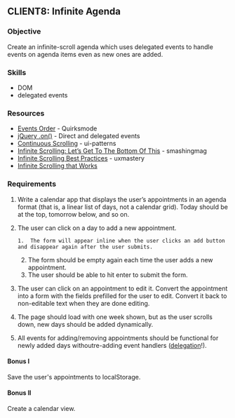 ## CLIENT8: Infinite Agenda

### Objective

Create an infinite-scroll agenda which uses delegated events to handle events on agenda items even 
as new ones are added.

### Skills

*   DOM
*   delegated events

### Resources

*   [Events Order](http://www.quirksmode.org/js/events_order.html) - Quirksmode
*   [jQuery .on()](http://api.jquery.com/on/#direct-and-delegated-events) - Direct and delegated events
*   [Continuous Scrolling](http://ui-patterns.com/patterns/ContinuousScrolling) - ui-patterns
*   [Infinite Scrolling: Let’s Get To The Bottom Of This](http://uxdesign.smashingmagazine.com/2013/05/03/infinite-scrolling-get-bottom/) - smashingmag
*   [Infinite Scrolling Best Practices](http://uxmovement.com/navigation/infinite-scrolling-best-practices/) - uxmastery
*   [Infinite Scrolling that Works](http://eviltrout.com/2013/02/16/infinite-scrolling-that-works.html)

### Requirements

1.  Write a calendar app that displays the user’s appointments in an agenda format (that is, a linear
list of days, not a calendar grid).
Today should be at the top, tomorrow below, and so on.
2.  The user can click on a day to add a new appointment.

        1.  The form will appear inline when the user clicks an add button and disappear again after the user submits.
    2.  The form should be empty again each time the user adds a new appointment.
    3.  The user should be able to hit enter to submit the form.
3.  The user can click on an appointment to edit it. Convert the appointment into a form with the fields
prefilled for the user to edit. Convert it back to non-editable text when they are done editing.
4.  The page should load with one week shown, but as the user scrolls down, new days should be added dynamically.
5.  All events for adding/removing appointments should be functional for newly added days withoutre-adding event handlers ([delegation](http://api.jquery.com/on/#direct-and-delegated-events)!).

#### Bonus I

Save the user's appointments to localStorage.

#### Bonus II

Create a calendar view.